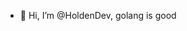 - 👋 Hi, I’m @HoldenDev, golang is good 

<!---
HoldenDev/HoldenDev is a ✨ special ✨ repository because its `README.md` (this file) appears on your GitHub profile.
You can click the Preview link to take a look at your changes.
--->
